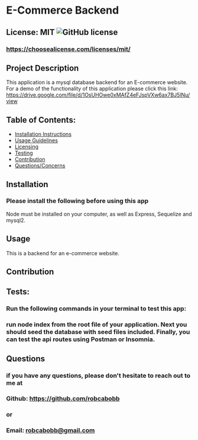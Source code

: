 
# E-Commerce Backend

## License: MIT  ![GitHub license](https://img.shields.io/github/license/Naereen/StrapDown.js.svg)
### https://choosealicense.com/licenses/mit/

## Project Description
This application is a mysql database backend for an E-commerce website. For a demo of the functionality of this application please click this link: https://drive.google.com/file/d/1OsUHOwe0xMAfZ4eFJspVXw6ax7BJ5lNu/view

## Table of Contents:
- [Installation Instructions](#installation)
- [Usage Guidelines](#usage)
- [Licensing](#license)
- [Testing](#tests)
- [Contribution](#contribution)
- [Questions/Concerns](#questions)

## Installation
### Please install the following before using this app
Node must be installed on your computer, as well as Express, Sequelize and mysql2.

## Usage
This is a backend for an e-commerce website.

## Contribution


## Tests:
### Run the following commands in your terminal to test this app:
### run node index from the root file of your application. Next you should seed the database with seed files included. Finally, you can test the api routes using Postman or Insomnia.

## Questions
### if you have any questions, please don't hesitate to reach out to me at
### Github: https://github.com/robcabobb
### or
### Email: robcabobb@gmail.com
